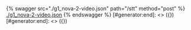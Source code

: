 [#generator:start]: <> ({ "template": "openapi" })
[#generator:start]: <> ({ "template": "openapi" })
{% swagger src="./g1_nova-2-video.json" path="/stt" method="post" %}
[./g1_nova-2-video.json](./g1_nova-2-video.json)
{% endswagger %}
[#generator:end]: <> ({})
[#generator:end]: <> ({})